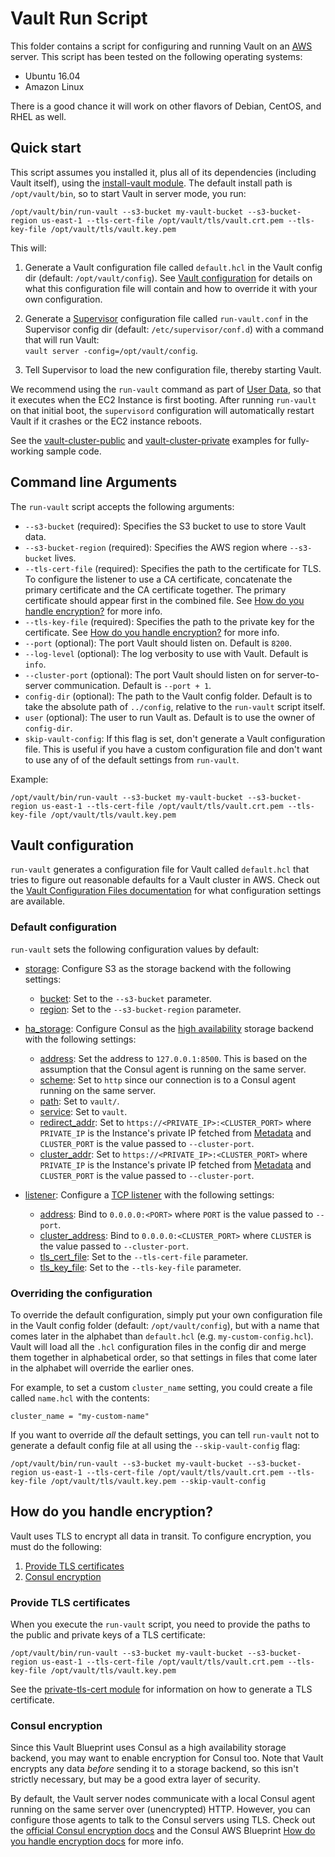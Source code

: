 # Vault Run Script

This folder contains a script for configuring and running Vault on an [AWS](https://aws.amazon.com/) server. This 
script has been tested on the following operating systems:

* Ubuntu 16.04
* Amazon Linux

There is a good chance it will work on other flavors of Debian, CentOS, and RHEL as well.




## Quick start

This script assumes you installed it, plus all of its dependencies (including Vault itself), using the [install-vault 
module](/modules/install-vault). The default install path is `/opt/vault/bin`, so to start Vault in server mode, you 
run:

```
/opt/vault/bin/run-vault --s3-bucket my-vault-bucket --s3-bucket-region us-east-1 --tls-cert-file /opt/vault/tls/vault.crt.pem --tls-key-file /opt/vault/tls/vault.key.pem
```

This will:

1. Generate a Vault configuration file called `default.hcl` in the Vault config dir (default: `/opt/vault/config`).
   See [Vault configuration](#vault-configuration) for details on what this configuration file will contain and how
   to override it with your own configuration.
   
1. Generate a [Supervisor](http://supervisord.org/) configuration file called `run-vault.conf` in the Supervisor
   config dir (default: `/etc/supervisor/conf.d`) with a command that will run Vault:  
   `vault server -config=/opt/vault/config`.

1. Tell Supervisor to load the new configuration file, thereby starting Vault.

We recommend using the `run-vault` command as part of [User 
Data](http://docs.aws.amazon.com/AWSEC2/latest/UserGuide/user-data.html#user-data-shell-scripts), so that it executes
when the EC2 Instance is first booting. After running `run-vault` on that initial boot, the `supervisord` configuration 
will automatically restart Vault if it crashes or the EC2 instance reboots.

See the [vault-cluster-public](/examples/vault-cluster-public) and 
[vault-cluster-private](/examples/vault-cluster-private) examples for fully-working sample code.




## Command line Arguments

The `run-vault` script accepts the following arguments:

* `--s3-bucket` (required): Specifies the S3 bucket to use to store Vault data. 
* `--s3-bucket-region` (required): Specifies the AWS region where `--s3-bucket` lives. 
* `--tls-cert-file` (required): Specifies the path to the certificate for TLS. To configure the listener to use a CA 
  certificate, concatenate the primary certificate and the CA certificate together. The primary certificate should 
  appear first in the combined file. See [How do you handle encryption?](#how-do-you_handle-encryption) for more info.
* `--tls-key-file` (required): Specifies the path to the private key for the certificate. See [How do you handle 
  encryption?](#how-do-you_handle-encryption) for more info.
* `--port` (optional): The port Vault should listen on. Default is `8200`.   
* `--log-level` (optional): The log verbosity to use with Vault. Default is `info`.   
* `--cluster-port` (optional): The port Vault should listen on for server-to-server communication. Default is 
  `--port + 1`.   
* `config-dir` (optional): The path to the Vault config folder. Default is to take the absolute path of `../config`, 
  relative to the `run-vault` script itself.
* `user` (optional): The user to run Vault as. Default is to use the owner of `config-dir`.
* `skip-vault-config`: If this flag is set, don't generate a Vault configuration file. This is useful if you have
  a custom configuration file and don't want to use any of of the default settings from `run-vault`. 

Example:

```
/opt/vault/bin/run-vault --s3-bucket my-vault-bucket --s3-bucket-region us-east-1 --tls-cert-file /opt/vault/tls/vault.crt.pem --tls-key-file /opt/vault/tls/vault.key.pem
```




## Vault configuration

`run-vault` generates a configuration file for Vault called `default.hcl` that tries to figure out reasonable 
defaults for a Vault cluster in AWS. Check out the [Vault Configuration Files 
documentation](https://www.vaultproject.io/docs/configuration/index.html) for what configuration settings are
available.
  
  
### Default configuration

`run-vault` sets the following configuration values by default:

* [storage](https://www.vaultproject.io/docs/configuration/index.html#storage): Configure S3 as the storage backend
  with the following settings:
 
     * [bucket](https://www.vaultproject.io/docs/configuration/storage/s3.html#bucket): Set to the `--s3-bucket`
       parameter.
     * [region](https://www.vaultproject.io/docs/configuration/storage/s3.html#region): Set to the `--s3-bucket-region` 
       parameter.
 
* [ha_storage](https://www.vaultproject.io/docs/configuration/index.html#ha_storage): Configure Consul as the [high 
  availability](https://www.vaultproject.io/docs/concepts/ha.html) storage backend with the following settings:

    * [address](https://www.vaultproject.io/docs/configuration/storage/consul.html#address): Set the address to 
      `127.0.0.1:8500`. This is based on the assumption that the Consul agent is running on the same server.
    * [scheme](https://www.vaultproject.io/docs/configuration/storage/consul.html#scheme): Set to `http` since our
      connection is to a Consul agent running on the same server.
    * [path](https://www.vaultproject.io/docs/configuration/storage/consul.html#path): Set to `vault/`.
    * [service](https://www.vaultproject.io/docs/configuration/storage/consul.html#service): Set to `vault`.  
    * [redirect_addr](https://www.vaultproject.io/docs/configuration/storage/consul.html#redirect_addr): 
      Set to `https://<PRIVATE_IP>:<CLUSTER_PORT>` where `PRIVATE_IP` is the Instance's private IP fetched from
      [Metadata](http://docs.aws.amazon.com/AWSEC2/latest/UserGuide/ec2-instance-metadata.html) and `CLUSTER_PORT` is
      the value passed to `--cluster-port`.  
    * [cluster_addr](https://www.vaultproject.io/docs/configuration/storage/consul.html#cluster_addr): 
      Set to `https://<PRIVATE_IP>:<CLUSTER_PORT>` where `PRIVATE_IP` is the Instance's private IP fetched from
      [Metadata](http://docs.aws.amazon.com/AWSEC2/latest/UserGuide/ec2-instance-metadata.html) and `CLUSTER_PORT` is
      the value passed to `--cluster-port`.
      
* [listener](https://www.vaultproject.io/docs/configuration/index.html#listener): Configure a [TCP 
  listener](https://www.vaultproject.io/docs/configuration/listener/tcp.html) with the following settings:

    * [address](https://www.vaultproject.io/docs/configuration/listener/tcp.html#address): Bind to `0.0.0.0:<PORT>` 
      where `PORT` is the value passed to `--port`.
    * [cluster_address](https://www.vaultproject.io/docs/configuration/listener/tcp.html#cluster_address): Bind to 
      `0.0.0.0:<CLUSTER_PORT>` where `CLUSTER` is the value passed to `--cluster-port`.
    * [tls_cert_file](https://www.vaultproject.io/docs/configuration/listener/tcp.html#tls_cert_file): Set to the 
      `--tls-cert-file` parameter.
    * [tls_key_file](https://www.vaultproject.io/docs/configuration/listener/tcp.html#tls_key_file): Set to the 
      `--tls-key-file` parameter.


### Overriding the configuration

To override the default configuration, simply put your own configuration file in the Vault config folder (default: 
`/opt/vault/config`), but with a name that comes later in the alphabet than `default.hcl` (e.g. 
`my-custom-config.hcl`). Vault will load all the `.hcl` configuration files in the config dir and merge them together 
in alphabetical order, so that settings in files that come later in the alphabet will override the earlier ones. 

For example, to set a custom `cluster_name` setting, you could create a file called `name.hcl` with the
contents:

```hcl
cluster_name = "my-custom-name"
```

If you want to override *all* the default settings, you can tell `run-vault` not to generate a default config file
at all using the `--skip-vault-config` flag:

```
/opt/vault/bin/run-vault --s3-bucket my-vault-bucket --s3-bucket-region us-east-1 --tls-cert-file /opt/vault/tls/vault.crt.pem --tls-key-file /opt/vault/tls/vault.key.pem --skip-vault-config
```




## How do you handle encryption?

Vault uses TLS to encrypt all data in transit. To configure encryption, you must do the following:

1. [Provide TLS certificates](#provide-tls-certificates)
1. [Consul encryption](#consul-encryption)


### Provide TLS certificates

When you execute the `run-vault` script, you need to provide the paths to the public and private keys of a TLS 
certificate:

```
/opt/vault/bin/run-vault --s3-bucket my-vault-bucket --s3-bucket-region us-east-1 --tls-cert-file /opt/vault/tls/vault.crt.pem --tls-key-file /opt/vault/tls/vault.key.pem
```

See the [private-tls-cert module](/modules/private-tls-cert) for information on how to generate a TLS certificate.


### Consul encryption

Since this Vault Blueprint uses Consul as a high availability storage backend, you may want to enable encryption for 
Consul too. Note that Vault encrypts any data *before* sending it to a storage backend, so this isn't strictly 
necessary, but may be a good extra layer of security.

By default, the Vault server nodes communicate with a local Consul agent running on the same server over (unencrypted) 
HTTP. However, you can configure those agents to talk to the Consul servers using TLS. Check out the [official Consul 
encryption docs](https://www.consul.io/docs/agent/encryption.html) and the Consul AWS Blueprint [How do you handle 
encryption docs](https://github.com/gruntwork-io/consul-aws-blueprint/tree/master/modules/run-consul#how-do-you-handle-encryption)
for more info.


 

